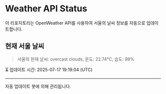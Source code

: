
# Weather API Status

이 리포지토리는 OpenWeather API를 사용하여 서울의 날씨 정보를 자동으로 업데이트합니다.

## 현재 서울 날씨
> 서울의 현재 날씨: overcast clouds, 온도: 22.74°C, 습도: 99%

⏳ 업데이트 시간: 2025-07-17 19:19:04 (UTC)

---
자동 업데이트 봇에 의해 관리됩니다.
